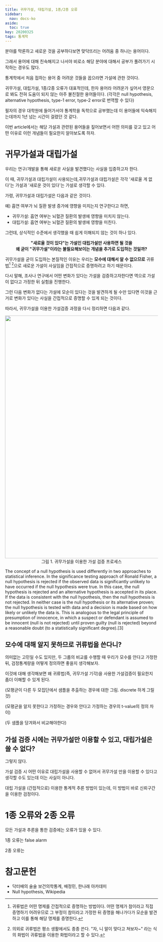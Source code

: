 ```yaml
---
title: 귀무가설, 대립가설, 1종/2종 오류
sidebar:
  nav: docs-ko
aside:
  toc: true
key: 20200325
tags: 통계학
---
```


분야를 막론하고 새로운 것을 공부하다보면 맞닥뜨리는 어려움 중 하나는 용어이다.

그래서 용어에 대해 친숙해지고 나서야 비로소 해당 분야에 대해서 공부가 풀려가기 시작하는 경우도 많다.

통계학에서 처음 접하는 용어 중 어려운 것들을 꼽으라면 가설에 관한 것이다.

귀무가설, 대립가설, 1종/2종 오류가 대표적인데, 한자 용어라 어려운가 싶어서 영문으로 봐도 전혀 도움이 되지 않는 아주 불친절한 용어들이다. (각각은 null hypothesis, alternative hypothesis, type-1 error, type-2 error로 번역할 수 있다)

필자의 경우 대학원에 들어가서야 통계학을 독학으로 공부했는데 이 용어들에 익숙해지는데까지 1년 넘는 시간이 걸렸던 것 같다.

이번 article에서는 해당 가설과 관련된 용어들을 짚어보면서 어떤 의미를 갖고 있고 어떤 이유로 이런 개념들이 필요한지 알아보도록 하자.

# 귀무가설과 대립가설

우리는 연구/개발을 통해 새로운 사실을 발견했다는 사실을 입증하고자 한다. 

이 때, 귀무가설과 대립가설이 사용되는데,귀무가설과 대립가설은 각각 '새로울 게 없다'는 가설과 '새로운 것이 있다'는 가설로 생각할 수 있다.

가령, 귀무가설과 대립가설은 다음과 같은 것이다.

예) 흡연 여부가 뇌 질환 발생 증가에 영향을 미치는지 연구한다고 하면,

* 귀무가설: 흡연 여부는 뇌혈관 질환의 발생에 영향을 미치지 않는다.
* 대립가설: 흡연 여부는 뇌혈관 질환의 발생에 영향을 미친다.

그런데, 상식적인 수준에서 생각했을 때 쉽게 이해되지 않는 것이 하나 있다.

<p align = "center"> <b>"새로울 것이 있다"는 가설인 대립가설만 사용하면 될 것을 <br>왜 굳이 "귀무가설"이라는 불필요해보이는 개념을 추가로 도입하는 것일까?</b></p>

귀무가설을 굳이 도입하는 본질적인 이유는 우리는 **모수에 대해서 알 수 없으므로** 귀류법[^1] [^2]으로 새로운 가설이 사실임을 간접적으로 증명하려고 하기 때문이다.

[^1]: 귀류법은 어떤 명제를 간접적으로 증명하는 방법이다. 어떤 명제가 참이라고 직접 증명하기 어려우므로 그 부정이 참이라고 가정한 뒤 증명을 해나가다가 모순을 발견하고 이를 통해 해당 명제를 증명한다. 

[^2]: 의외로 귀류법은 평소 생활에서도 종종 쓴다. "자, 니 말이 맞다고 쳐보자~" 라는 식의 화법이 귀류법을 이용한 화법이라고 할 수 있다.

다시 말해, 조사나 연구에서 어떤 변화가 있다는 가설을 검증하고자한다면 역으로 가설이 없다고 가정한 뒤 실험을 진행한다.

그런 다음 변화가 없다는 가설에 모순이 있다는 것을 발견하게 될 수만 있다면 이것을 근거로 변화가 있다는 사실을 간접적으로 증명할 수 있게 되는 것이다.

따라서, 귀무가설을 이용한 가설검증 과정을 다시 정리하면 다음과 같다.

<p align = "center">
    <img width = "800" src = "https://raw.githubusercontent.com/angeloyeo/angeloyeo.github.io/master/pics/2020-03-25-hypothesis/pic1.png"><br>
    그림 1. 귀무가설을 이용한 가설 검증 프로세스
</p>

The concept of a null hypothesis is used differently in two approaches to statistical inference. In the significance testing approach of Ronald Fisher, a null hypothesis is rejected if the observed data is significantly unlikely to have occurred if the null hypothesis were true. In this case, the null hypothesis is rejected and an alternative hypothesis is accepted in its place. If the data is consistent with the null hypothesis, then the null hypothesis is not rejected. In neither case is the null hypothesis or its alternative proven; the null hypothesis is tested with data and a decision is made based on how likely or unlikely the data is.
This is analogous to the legal principle of presumption of innocence, in which a suspect or defendant is assumed to be innocent (null is not rejected) until proven guilty (null is rejected) beyond a reasonable doubt (to a statistically significant degree).[3]

## 모수에 대해 알지 못하므로 귀류법을 쓴다니?

의미없는 고민일 수도 있지만, 두 그룹의 비교를 수행할 때 우리가 모수를 안다고 가정한 뒤, 검정통계량을 어떻게 정의하면 좋을지 생각해보자.

이것에 대해 생각해보면 왜 귀류법(즉, 귀무가설 기각)을 사용한 가설검증이 필요한지 좀더 이해할 수 있게 된다.

(모평균이 다른 두 모집단에서 샘플을 추출하는 경우에 대한 그림. discrete 하게 그릴 것)

(모평균을 알지 못한다고 가정하는 경우와 안다고 가정하는 경우의 t-value의 정의 차이)

(두 샘플을 당겨와서 비교해야한다)

## 가설 검증 시에는 귀무가설만 이용할 수 있고, 대립가설은 쓸 수 없다?

그렇지 않다.

가설 검증 시 어떤 이유로 대립가설을 사용할 수 없어서 귀무가설 만을 이용할 수 있다고 생각할 수도 있는데 이는 사실이 아니다.

대립 가설을 (간접적으로) 이용한 통계적 추론 방법이 있는데, 이 방법이 바로 신뢰구간을 이용한 검정이다.


# 1종 오류와 2종 오류

모든 가설과 추론을 통한 검증에는 오류가 있을 수 있다.

1종 오류는 false alarm

2종 오류는 


# 참고문헌

* 닥터배의 술술 보건의학통계, 배정민, 한나래 아카데미
* Null hypothesis, Wikipedia